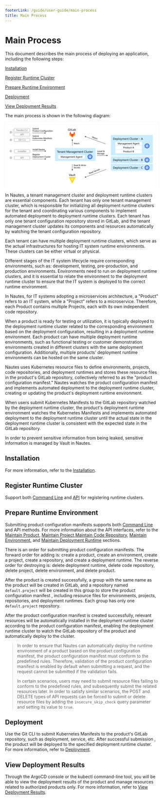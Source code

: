 ```yaml
---
footerLink: /guide/user-guide/main-process
title: Main Process
---
```

# Main Process

This document describes the main process of deploying an application, including the following steps:

[Installation](#installation)

[Register Runtime Cluster](#register-runtime-cluster)

[Prepare Runtime Environment](#prepare-runtime-environment)

[Deployment](#deployment)

[View Deployment Results](#view-deployment-results)

The main process is shown in the following diagram:

![directive syntax graph](./../images/user-guide-overview-1.png)

In Nautes, a tenant management cluster and deployment runtime clusters are essential components. Each tenant has only one tenant management cluster, which is responsible for initializing all deployment runtime clusters for the tenant and coordinating various components to implement automated deployment to deployment runtime clusters. Each tenant has only one tenant configuration repository stored in GitLab, and the tenant management cluster updates its components and resources automatically by watching the tenant configuration repository.

Each tenant can have multiple deployment runtime clusters, which serve as the actual infrastructures for hosting IT system runtime environments. These clusters can be either virtual or physical.

Different stages of the IT system lifecycle require corresponding environments, such as: development, testing, pre-production, and production environments.
Environments need to run on deployment runtime clusters, and it is essential to relate the environment to the deployment runtime cluster to ensure that the IT system is deployed to the correct runtime environment.

In Nautes, for IT systems adopting a microservices architecture, a "Product" refers to an IT system, while a "Project" refers to a microservice. Therefore, each Product contains multiple Projects, each with its own independent code repository.

When a product is ready for testing or utilization, it is typically deployed to the deployment runtime cluster related to the corresponding environment based on the deployment configuration, resulting in a deployment runtime environment. Each product can have multiple deployment runtime environments, such as functional testing or customer demonstration environments created in different clusters with the same deployment configuration. Additionally, multiple products' deployment runtime environments can be hosted on the same cluster.

Nautes uses Kubernetes resource files to define environments, projects, code repositories, and deployment runtimes and stores these resource files in the product's GitLab repository, collectively referred to as the "product configuration manifest." Nautes watches the product configuration manifest and implements automated deployment to the deployment runtime cluster, creating or updating the product's deployment runtime environment.

When users submit Kubernetes Manifests to the GitLab repository watched by the deployment runtime cluster, the product's deployment runtime environment watches the Kubernetes Manifests and implements automated deployment to the deployment runtime cluster until the actual state in the deployment runtime cluster is consistent with the expected state in the GitLab repository.

In order to prevent sensitive information from being leaked, sensitive information is managed by Vault in Nautes.

## Installation

For more information, refer to the [Installation](installation.md).

## Register Runtime Cluster

Support both [Command Line](deploy-an-application.md#register-runtime-cluster)  and  [API](cluster.md) for registering runtime clusters.

## Prepare Runtime Environment

Submitting product configuration manifests supports both [Command Line](deploy-an-application.md#prepare-runtime-environment) and API methods. For more information about the API interfaces, refer to the [Maintain Product](product.md), [Maintain Project](project.md),[Maintain Code Repository](code-repo.md), [Maintain Environment](environment.md), and [Maintain Deployment Runtime](deployment-runtime.md) sections.

There is an order for submitting product configuration manifests. The forward order for adding is: create a product, create an environment, create a project, create a repository, and create a deployment runtime. The reverse order for destroying is: delete deployment runtime, delete code repository, delete project, delete environment, and delete product.

After the product is created successfully, a group with the same name as the product will be created in GitLab, and a repository named `default.project` will be created in this group to store the product configuration manifest , including resource files for environments, projects, repositories, and deployment runtimes. Each group has only one `default.project` repository.

After the product configuration manifest is created successfully, relevant resources will be automatically installed in the deployment runtime cluster according to the product configuration manifest, enabling the deployment runtime cluster to watch the GitLab repository of the product and automatically deploy to the cluster.

> In order to ensure that Nautes can automatically deploy the runtime environment of a product based on the product configuration manifest, the product configuration manifest must conform to the predefined rules. Therefore, validation of the product configuration manifest is enabled by default when submitting a request, and the request cannot be submitted if the validation fails.
>
> In certain scenarios, users may need to submit resource files failing to conform to the predefined rules, and subsequently submit the related resources later. In order to satisfy similar scenarios, the POST and DELETE types of API requests can be forced to submit or delete resource files by adding the `insecure_skip_check` query parameter and setting its value to `true`.

## Deployment

Use the Git CLI to submit Kubernetes Manifests to the product's GitLab repository, such as deployment, service, etc. After successful submission , the product will be deployed to the specified deployment runtime cluster. For more information, refer to [Deployment](deploy-an-application.md#deployment).

## View Deployment Results

Through the ArgoCD console or the kubectl command-line tool, you will be able to view the deployment results of the product and manage resources related to authorized products only.  For more information, refer to [View Deployment Results](deployment-results.md).
